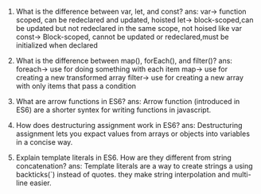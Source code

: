 1. What is the difference between var, let, and const?
ans: var-> function scoped, can be redeclared and updated, hoisted
let-> block-scoped,can be updated but not redeclared in the same scope, not hoised like var
const-> Block-scoped, cannot be updated or redeclared,must be initialized when declared

2. What is the difference between map(), forEach(), and filter()?
ans: foreach-> use for doing something with each item
map-> use for creating a new transformed array
filter-> use for creating a new array with only items that pass a condition

3. What are arrow functions in ES6?
ans: Arrow function (introduced in ES6) are a shorter syntex for writing functions in javascript.

4. How does destructuring assignment work in ES6?
ans: Destructuring assignment lets you expact values from arrays or objects into variables in a concise way. 

5. Explain template literals in ES6. How are they different from string concatenation?
ans: Template literals are a way to create strings a using backticks(`) instead of quotes. they make string interpolation and multi-line easier.
